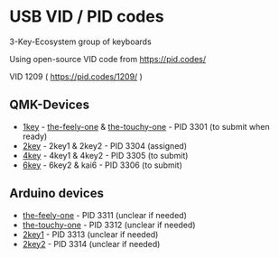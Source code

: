 # USB VID / PID codes

3-Key-Ecosystem group of keyboards

Using open-source VID code from https://pid.codes/

VID 1209 ( https://pid.codes/1209/ )

## QMK-Devices

* [1key](/1key/) - [the-feely-one](/the-feely-one/) & [the-touchy-one](/the-touchy-one/) - PID 3301 (to submit when ready)
* [2key](/2key/) - 2key1 & 2key2 - PID 3304 (assigned)
* [4key](/4key/) - 4key1 & 4key2 - PID 3305 (to submit)
* [6key](/6key/) - 6key2 & kai6 - PID 3306 (to submit)

## Arduino devices

* [the-feely-one](/the-feely-one/) - PID 3311 (unclear if needed)
* [the-touchy-one](the-touchy-one/) - PID 3312 (unclear if needed)
* [2key1](/2key/2key1/) - PID 3313 (unclear if needed)
* [2key2](/2key/2key2/) - PID 3314 (unclear if needed)
